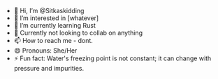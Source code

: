 - 👋 Hi, I’m @Sitkaskidding
- 👀 I’m interested in [whatever]
- 🌱 I’m currently learning Rust
- 💞️ Currently not looking to collab on anything
- 📫 How to reach me - dont.
- 😄 Pronouns: She/Her
- ⚡ Fun fact: Water's freezing point is not constant; it can change with pressure and impurities.

<!---
Sitkaskidding/Sitkaskidding is a ✨ special ✨ repository because its `README.md` (this file) appears on your GitHub profile.
You can click the Preview link to take a look at your changes.
--->
